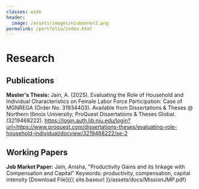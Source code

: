 ```yaml
---
classes: wide
header:
  image: /assets/images/niubanner2.png
permalink: /portfolio/index.html
---
```


# Research
 
<h2 id="publications">Publications</h2>

**Master's Thesis:** Jain, A. (2025). Evaluating the Role of Household and Individual Characteristics on Female Labor Force Participation: Case of MGNREGA (Order No. 31934403). Available from Dissertations & Theses @ Northern Illinois University; ProQuest Dissertations & Theses Global. (3219468222). https://login.auth.lib.niu.edu/login?url=https://www.proquest.com/dissertations-theses/evaluating-role-household-individual/docview/3219468222/se-2
  
<h2 id="working-papers">Working Papers</h2> 
  
**Job Market Paper:** Jain, Anisha, "Productivity Gains and its linkage with Compensation and Capital" Keywords: productivity, compensation, capital intensity
[Download File]({{ site.baseurl }}/assets/docs/MissionJMP.pdf)
